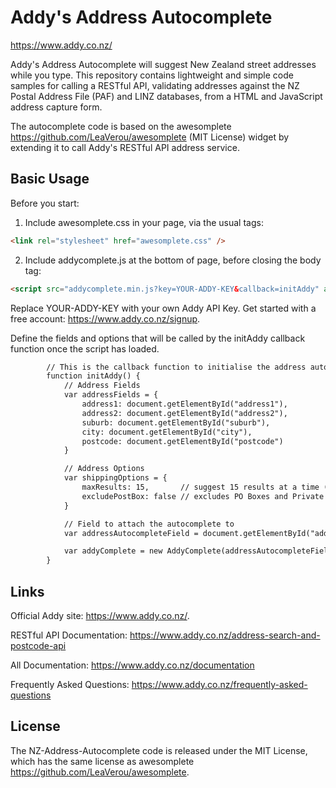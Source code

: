 # Addy's Address Autocomplete

https://www.addy.co.nz/

Addy's Address Autocomplete will suggest New Zealand street addresses while you type.  This repository contains lightweight 
and simple code samples for calling a RESTful API, validating addresses against the 
NZ Postal Address File (PAF) and LINZ databases, from a HTML and JavaScript address capture form.

The autocomplete code is based on the awesomplete <https://github.com/LeaVerou/awesomplete> (MIT License) 
widget by extending it to call Addy's RESTful API address service.

## Basic Usage

Before you start:

1) Include awesomplete.css in your page, via the usual tags:

```html
<link rel="stylesheet" href="awesomplete.css" />
```

2) Include addycomplete.js at the bottom of page, before closing the body tag:

```html
<script src="addycomplete.min.js?key=YOUR-ADDY-KEY&callback=initAddy" async defer></script>
```
Replace YOUR-ADDY-KEY with your own Addy API Key. Get started with a free account: <https://www.addy.co.nz/signup>.

Define the fields and options that will be called by the initAddy callback function once the script has loaded.

```html
        // This is the callback function to initialise the address autocomplete script
        function initAddy() {
            // Address Fields
            var addressFields = {
                address1: document.getElementById("address1"),
                address2: document.getElementById("address2"),
                suburb: document.getElementById("suburb"),
                city: document.getElementById("city"),
                postcode: document.getElementById("postcode")
            }

            // Address Options
            var shippingOptions = {
                maxResults: 15,       // suggest 15 results at a time (default is 10)
                excludePostBox: false // excludes PO Boxes and Private Bags (default is false)
            }

            // Field to attach the autocomplete to
            var addressAutocompleteField = document.getElementById("address1");

            var addyComplete = new AddyComplete(addressAutocompleteField, shippingFields, shippingOptions);
        }
```

## Links

Official Addy site: <https://www.addy.co.nz/>.

RESTful API Documentation: <https://www.addy.co.nz/address-search-and-postcode-api>

All Documentation: <https://www.addy.co.nz/documentation>

Frequently Asked Questions: <https://www.addy.co.nz/frequently-asked-questions>

## License

The NZ-Address-Autocomplete code is released under the MIT License, 
which has the same license as awesomplete <https://github.com/LeaVerou/awesomplete>.
